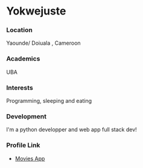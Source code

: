 # Yokwejuste

### Location

Yaounde/ Doiuala , Cameroon

### Academics

UBA

### Interests

Programming, sleeping and eating

### Development

I'm a python developper and web app full stack dev!

### Profile Link


- [Movies App](https://github.com/yokwejuste)

